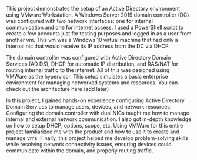 This project demonstrates the setup of an Active Directory environment using VMware Workstation. A Windows Server 2019 domain controller (DC) was configured with two network interfaces: one for internal communication and one for internet access. I used a PowerShell script to create a few accounts just for testing purposes and logged in as a user from another vm. This vm was a Windows 10 virtual machine that had only a internal nic that would receive its IP address from the DC via DHCP. 

The domain controller was configured with Active Directory Domain Services (AD DS), DHCP for automatic IP distribution, and RAS/NAT for routing internal traffic to the internet. All of this was designed using VMWare as the hypervisor. This setup simulates a basic enterprise environment for managing networked systems and resources. You can check out the architecture here (add later)

In this project, I gained hands-on experience configuring Active Directory Domain Services to manage users, devices, and network resources. Configuring the domain controller with dual NICs taught me how to manage internal and external network communication. I also got in-depth knowledge on how to setup DHCP, options, scope, etc. Using VMWare for this entire project familiarized me with the product and how to use it to create and manage vms. Finally, this project helped me develop problem-solving skills while resolving network connectivity issues, ensuring devices could communicate within the domain, and properly routing traffic.
